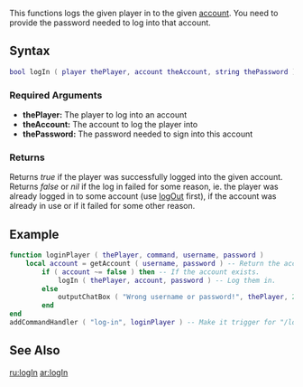 This functions logs the given player in to the given [account](/docs/account.md "wikilink"). You need to provide the password needed to log into that account.

Syntax
------

``` lua
bool logIn ( player thePlayer, account theAccount, string thePassword )
```

### Required Arguments

-   **thePlayer:** The player to log into an account
-   **theAccount:** The account to log the player into
-   **thePassword:** The password needed to sign into this account

### Returns

Returns *true* if the player was successfully logged into the given account. Returns *false* or *nil* if the log in failed for some reason, ie. the player was already logged in to some account (use [logOut](/docs/logout.md "wikilink") first), if the account was already in use or if it failed for some other reason.

Example
-------

``` lua
function loginPlayer ( thePlayer, command, username, password )
    local account = getAccount ( username, password ) -- Return the account
        if ( account ~= false ) then -- If the account exists.
            logIn ( thePlayer, account, password ) -- Log them in.
        else
            outputChatBox ( "Wrong username or password!", thePlayer, 255, 255, 0 ) -- Output they got the details wrong.
        end
end
addCommandHandler ( "log-in", loginPlayer ) -- Make it trigger for "/log-in", NOTE: /login is hardcored and cannot be used.
```

See Also
--------

[ru:logIn](/docs/ru:login.md "wikilink") [ar:logIn](/ar:logIn.md "wikilink")
